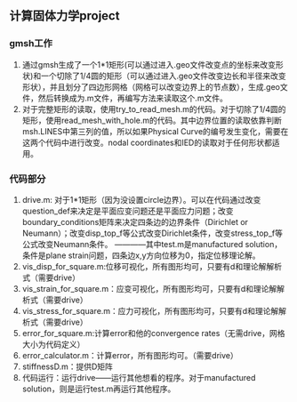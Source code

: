 ## 计算固体力学project

### gmsh工作
  1. 通过gmsh生成了一个1*1矩形(可以通过进入.geo文件改变点的坐标来改变形状)和一个切除了1/4圆的矩形（可以通过进入.geo文件改变边长和半径来改变形状），并且划分了四边形网格（网格可以改变边界上的节点数），生成.geo文件，然后转换成为.m文件，再编写方法来读取这个.m文件。
  2. 对于完整矩形的读取，使用try_to_read_mesh.m的代码。对于切除了1/4圆的矩形，使用read_mesh_with_hole.m的代码。其中边界位置的读取依靠判断msh.LINES中第三列的值，所以如果Physical Curve的编号发生变化，需要在这两个代码中进行改变。nodal coordinates和IED的读取对于任何形状都适用。

### 代码部分
  1. drive.m: 对于1*1矩形（因为没设置circle边界）。可以在代码通过改变question_def来决定是平面应变问题还是平面应力问题；改变boundary_conditions矩阵来决定四条边的边界条件（Dirichlet or Neumann）；改变disp_top_f等公式改变Dirichlet条件，改变stress_top_f等公式改变Neumann条件。 ————其中test.m是manufactured solution，条件是plane strain问题，四条边x,y方向位移为0，指定位移理论解。
  2. vis_disp_for_square.m:位移可视化，所有图形均可，只要有d和理论解解析式（需要drive）
  3. vis_strain_for_square.m：应变可视化，所有图形均可，只要有d和理论解解析式（需要drive）
  4. vis_stress_for_square.m：应力可视化，所有图形均可，只要有d和理论解解析式（需要drive）
  5. error_for_square.m:计算error和他的convergence rates（无需drive，网格大小为代码定义）
  6. error_calculator.m：计算error，所有图形均可。（需要drive）
  7. stiffnessD.m：提供D矩阵
  8. 代码运行：运行drive——运行其他想看的程序。对于manufactured solution，则是运行test.m再运行其他程序。
